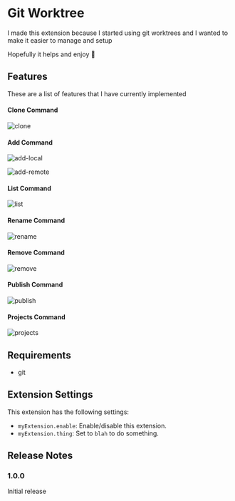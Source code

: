 # Git Worktree

I made this extension because I started using git worktrees and I wanted to
make it easier to manage and setup

Hopefully it helps and enjoy 👋

## Features

These are a list of features that I have currently implemented

#### Clone Command

![clone](https://user-images.githubusercontent.com/39385802/200139171-c8cc3c00-18d9-43ff-a098-4ab3db605ee2.gif)

#### Add Command

![add-local](https://user-images.githubusercontent.com/39385802/200139178-a6246556-6d6a-4997-a4b8-d593871e7207.gif)

![add-remote](https://user-images.githubusercontent.com/39385802/200139183-c34598c5-62d0-4ed5-8c52-ba44c8faf01d.gif)

#### List Command

![list](https://user-images.githubusercontent.com/39385802/200139175-5c23eb22-4885-4e9a-b6fe-aec8ab3a7ee8.gif)

#### Rename Command

![rename](https://user-images.githubusercontent.com/39385802/200139188-375a317f-5d11-4ff5-99b8-0f4aff2c22a9.gif)

#### Remove Command

![remove](https://user-images.githubusercontent.com/39385802/200139190-bee3ae32-89a2-45d6-9131-954449f3cb27.gif)

#### Publish Command

![publish](https://user-images.githubusercontent.com/39385802/200139192-4c0381d1-3ae0-4eb9-b378-723a02f6291f.gif)

#### Projects Command

![projects](https://user-images.githubusercontent.com/39385802/200139197-610a97c9-aa2f-46db-8a96-6e1fd0a82abc.gif)

## Requirements

- git

## Extension Settings

This extension has the following settings:

- `myExtension.enable`: Enable/disable this extension.
- `myExtension.thing`: Set to `blah` to do something.

## Release Notes

### 1.0.0

Initial release
